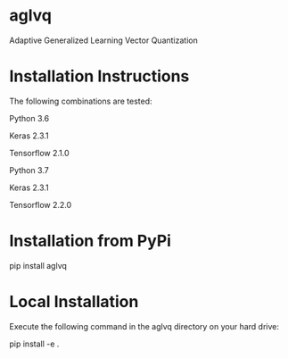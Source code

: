 # aglvq

Adaptive Generalized Learning Vector Quantization

# Installation Instructions

The following combinations are tested:


Python 3.6

Keras 2.3.1

Tensorflow 2.1.0


Python 3.7

Keras 2.3.1

Tensorflow 2.2.0

# Installation from PyPi

pip install aglvq

# Local Installation

Execute the following command in the aglvq directory on your hard drive:

pip install -e .
